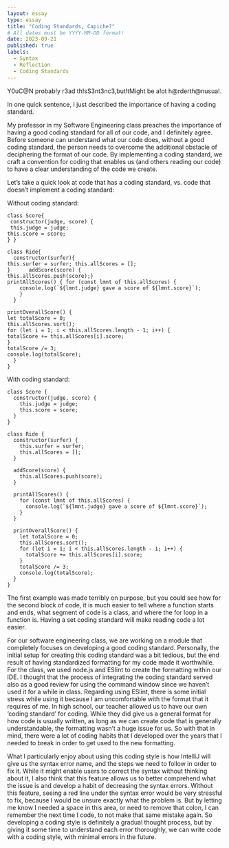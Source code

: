 ```yaml
---
layout: essay
type: essay
title: "Coding Standards, Capiche?"
# All dates must be YYYY-MM-DD format!
date: 2023-09-21
published: true
labels:
  - Syntax
  - Reflection
  - Coding Standards
---
```


Y0uC@N probab!y r3ad th!sS3nt3nc3,but!tMight be a!ot h@rderth@nusua!.

In one quick sentence, I just described the importance of having a coding standard.

My professor in my Software Engineering class preaches the importance of having a good coding standard for all of our code, and I definitely agree. Before someone can understand what our code does, without a good coding standard, the person needs to
overcome the additional obstacle of deciphering the format of our code. By implementing a coding standard, we craft a convention for coding that enables us (and others reading our code) to have a clear understanding of the code we create.

Let’s take a quick look at code that has a coding standard, vs. code that doesn’t implement a coding standard:

Without coding standard:

```
class Score{
 constructor(judge, score) {
 this.judge = judge;
this.score = score;
} }

class Ride{
  constructor(surfer){
this.surfer = surfer; this.allScores = [];
}      addScore(score) {
this.allScores.push(score);}
printAllScores() { for (const lmnt of this.allScores) {
    console.log(`${lmnt.judge} gave a score of ${lmnt.score}`);
    }
  }

printOverallScore() {
let totalScore = 0;
this.allScores.sort();
for (let i = 1; i < this.allScores.length - 1; i++) {
totalScore += this.allScores[i].score;
}
totalScore /= 3;
console.log(totalScore);
  }
}
```

With coding standard:

```
class Score {
  constructor(judge, score) {
    this.judge = judge;
    this.score = score;
  }
}

class Ride {
  constructor(surfer) {
    this.surfer = surfer;
    this.allScores = [];
  }

  addScore(score) {
    this.allScores.push(score);
  }

  printAllScores() {
    for (const lmnt of this.allScores) {
      console.log(`${lmnt.judge} gave a score of ${lmnt.score}`);
    }
  }

  printOverallScore() {
    let totalScore = 0;
    this.allScores.sort();
    for (let i = 1; i < this.allScores.length - 1; i++) {
      totalScore += this.allScores[i].score;
    }
    totalScore /= 3;
    console.log(totalScore);
  }
}
```

The first example was made terribly on purpose, but you could see how for the second block of code, it is much easier to tell where a function starts and ends, what segment of code is a class, and where the for loop in a function is. Having a set
coding standard will make reading code a lot easier.

For our software engineering class, we are working on a module that completely focuses on developing a good coding standard. Personally, the initial setup for creating this coding standard was a bit tedious, but the end result of having standardized
formatting for my code made it worthwhile. For the class, we used node.js and ESlint to create the formatting within our IDE. I thought that the process of integrating the coding standard served also as a good review for using the command window
since we haven’t used it for a while in class. Regarding using ESlint, there is some initial stress while using it because I am uncomfortable with the format that it requires of me. In high school, our teacher allowed us to have our own ‘coding
standard’ for coding. While they did give us a general format for how code is usually written, as long as we can create code that is generally understandable, the formatting wasn’t a huge issue for us. So with that in mind, there were a lot of coding
habits that I developed over the years that I needed to break in order to get used to the new formatting.

What I particularly enjoy about using this coding style is how IntelliJ will give us the syntax error name, and the steps we need to follow in order to fix it. While it might enable users to correct the syntax without thinking about it, I also think that this feature allows us to better comprehend what the issue is and develop a habit of decreasing the syntax errors. Without this feature, seeing a red line under the syntax error would be very stressful to fix, because I would be unsure exactly what the problem is. But by letting me know I needed a space in this area, or need to remove that colon, I can remember the next time I code, to not make that same mistake again. So developing a coding style is definitely a gradual thought process, but by giving it some time to understand each error thoroughly, we can write code with a coding style, with minimal errors in the future. 
